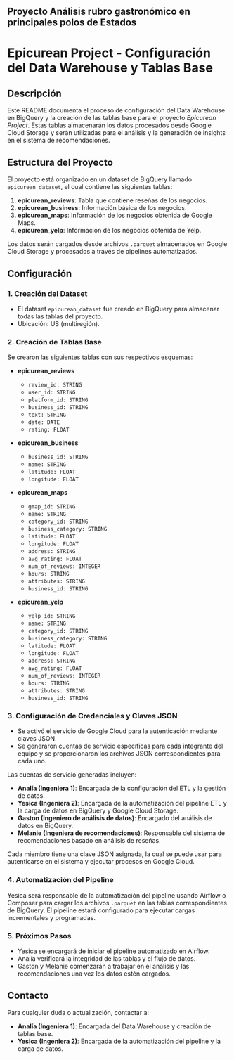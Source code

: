 ## Proyecto Análisis rubro gastronómico en principales polos de Estados 

# Epicurean Project - Configuración del Data Warehouse y Tablas Base

## Descripción
Este README documenta el proceso de configuración del Data Warehouse en BigQuery y la creación de las tablas base para el proyecto _Epicurean Project_. Estas tablas almacenarán los datos procesados desde Google Cloud Storage y serán utilizadas para el análisis y la generación de insights en el sistema de recomendaciones.

## Estructura del Proyecto
El proyecto está organizado en un dataset de BigQuery llamado `epicurean_dataset`, el cual contiene las siguientes tablas:
1. **epicurean_reviews**: Tabla que contiene reseñas de los negocios.
2. **epicurean_business**: Información básica de los negocios.
3. **epicurean_maps**: Información de los negocios obtenida de Google Maps.
4. **epicurean_yelp**: Información de los negocios obtenida de Yelp.

Los datos serán cargados desde archivos `.parquet` almacenados en Google Cloud Storage y procesados a través de pipelines automatizados.

## Configuración

### 1. Creación del Dataset
- El dataset `epicurean_dataset` fue creado en BigQuery para almacenar todas las tablas del proyecto.
- Ubicación: US (multiregión).

### 2. Creación de Tablas Base
Se crearon las siguientes tablas con sus respectivos esquemas:

- **epicurean_reviews**
  - `review_id: STRING`
  - `user_id: STRING`
  - `platform_id: STRING`
  - `business_id: STRING`
  - `text: STRING`
  - `date: DATE`
  - `rating: FLOAT`

- **epicurean_business**
  - `business_id: STRING`
  - `name: STRING`
  - `latitude: FLOAT`
  - `longitude: FLOAT`

- **epicurean_maps**
  - `gmap_id: STRING`
  - `name: STRING`
  - `category_id: STRING`
  - `business_category: STRING`
  - `latitude: FLOAT`
  - `longitude: FLOAT`
  - `address: STRING`
  - `avg_rating: FLOAT`
  - `num_of_reviews: INTEGER`
  - `hours: STRING`
  - `attributes: STRING`
  - `business_id: STRING`

- **epicurean_yelp**
  - `yelp_id: STRING`
  - `name: STRING`
  - `category_id: STRING`
  - `business_category: STRING`
  - `latitude: FLOAT`
  - `longitude: FLOAT`
  - `address: STRING`
  - `avg_rating: FLOAT`
  - `num_of_reviews: INTEGER`
  - `hours: STRING`
  - `attributes: STRING`
  - `business_id: STRING`

### 3. Configuración de Credenciales y Claves JSON
- Se activó el servicio de Google Cloud para la autenticación mediante claves JSON.
- Se generaron cuentas de servicio específicas para cada integrante del equipo y se proporcionaron los archivos JSON correspondientes para cada uno.

Las cuentas de servicio generadas incluyen:

- **Analía (Ingeniera 1)**: Encargada de la configuración del ETL y la gestión de datos.
- **Yesica (Ingeniera 2)**: Encargada de la automatización del pipeline ETL y la carga de datos en BigQuery y Google Cloud Storage.
- **Gaston (Ingeniero de análisis de datos)**: Encargado del análisis de datos en BigQuery.
- **Melanie (Ingeniera de recomendaciones)**: Responsable del sistema de recomendaciones basado en análisis de reseñas.

Cada miembro tiene una clave JSON asignada, la cual se puede usar para autenticarse en el sistema y ejecutar procesos en Google Cloud.

### 4. Automatización del Pipeline
Yesica será responsable de la automatización del pipeline usando Airflow o Composer para cargar los archivos `.parquet` en las tablas correspondientes de BigQuery. El pipeline estará configurado para ejecutar cargas incrementales y programadas.

### 5. Próximos Pasos
- Yesica se encargará de iniciar el pipeline automatizado en Airflow.
- Analía verificará la integridad de las tablas y el flujo de datos.
- Gaston y Melanie comenzarán a trabajar en el análisis y las recomendaciones una vez los datos estén cargados.

## Contacto
Para cualquier duda o actualización, contactar a:
- **Analía (Ingeniera 1)**: Encargada del Data Warehouse y creación de tablas base.
- **Yesica (Ingeniera 2)**: Encargada de la automatización del pipeline y la carga de datos.

